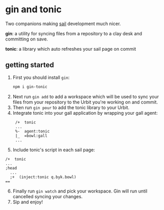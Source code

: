 # gin and tonic

Two companions making [sail](https://developers.urbit.org/guides/additional/sail) 
development much nicer.

**gin**: a utility for syncing files from a repository to a clay desk and
committing on save.

**tonic**: a library which auto refreshes your sail page on commit

## getting started

1. First you should install `gin`:
   ```bash
   npm i gin-tonic
   ```
2. Next run `gin add` to add a workspace which will be used to sync your 
   files from your repository to the Urbit you're working on and commit.
3. Then run `gin pour` to add the tonic library to your Urbit.
4. Integrate tonic into your gall application by wrapping your gall agent:
   ```hoon
    /+  tonic
    ...
    %-  agent:tonic
    |_  =bowl:gall
    ...
   ```
5. Include tonic's script in each sail page:
  ```hoon
  /+  tonic
  ...
  ;head
    ...
    ;+  (inject:tonic q.byk.bowl)
  ==
  ```
6. Finally run `gin watch` and pick your workspace. Gin will run until
   cancelled syncing your changes.
7. Sip and enjoy!